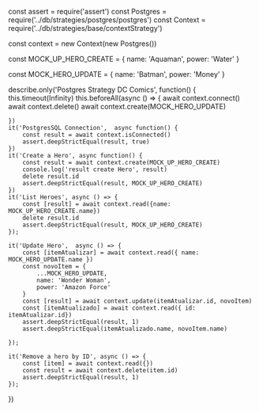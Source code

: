 const assert = require('assert')
const Postgres = require('../db/strategies/postgres/postgres')
const Context = require('../db/strategies/base/contextStrategy')

const context = new Context(new Postgres())

const MOCK_UP_HERO_CREATE = { 
    name: 'Aquaman',
    power: 'Water'
}

const MOCK_HERO_UPDATE = { 
    name: 'Batman',
    power: 'Money'
}

describe.only('Postgres Strategy DC Comics', function() {
    this.timeout(Infinity)
    this.beforeAll(async () => {
        await context.connect()
        await context.delete()
        await context.create(MOCK_HERO_UPDATE)
        
    })
    it('PostgresSQL Connection',  async function() {
        const result = await context.isConnected()
        assert.deepStrictEqual(result, true)
    })
    it('Create a Hero', async function() {
        const result = await context.create(MOCK_UP_HERO_CREATE)
        console.log('result create Hero', result)
        delete result.id
        assert.deepStrictEqual(result, MOCK_UP_HERO_CREATE)
    })
    it('List Heroes', async () => {
        const [result] = await context.read({name: MOCK_UP_HERO_CREATE.name})
        delete result.id
        assert.deepStrictEqual(result, MOCK_UP_HERO_CREATE)
    });

    it('Update Hero',  async () => {
        const [itemAtualizar] = await context.read({ name: MOCK_HERO_UPDATE.name })
        const novoItem = {
            ...MOCK_HERO_UPDATE,
            name: 'Wonder Woman',
            power: 'Amazon Force'
        }
        const [result] = await context.update(itemAtualizar.id, novoItem)
        const [itemAtualizado] = await context.read({ id: itemAtualizar.id})
        assert.deepStrictEqual(result, 1)
        assert.deepStrictEqual(itemAtualizado.name, novoItem.name)
        
    });

    it('Remove a hero by ID', async () => {
        const [item] = await context.read({})
        const result = await context.delete(item.id)
        assert.deepStrictEqual(result, 1)
    });
})